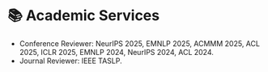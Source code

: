 
# 📚 Academic Services
- Conference Reviewer: NeurIPS 2025, EMNLP 2025, ACMMM 2025, ACL 2025, ICLR 2025, EMNLP 2024, NeurIPS 2024, ACL 2024.
- Journal Reviewer: IEEE TASLP.
